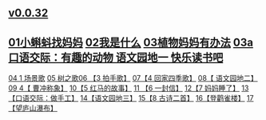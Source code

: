 ## [v0.0.32](https://github.com/shanuan/chinese-grade-2a/edit/master/README.md)
## [01小蝌蚪找妈妈](01) [02我是什么](02) [03植物妈妈有办法](03) [03a 口语交际：有趣的动物 语文园地一 快乐读书吧](03a)
[04 1 场景歌](04) [05 树之歌](05)[06 【3 拍手歌】](06) [07【4 回家四季歌】](07) [08【 语文园地二】](08)[09 4【 曹冲称象】](09) [10【5 红马的故事】](10) [11 【6 一封信】](11) [12【7 妈妈睡了】](12) [13【口语交际：做手工】](13) [14【语文园地三】](14) [15【8 古诗二首】](15) [16【登鹳雀楼】](16) [17【望庐山瀑布】](17)
